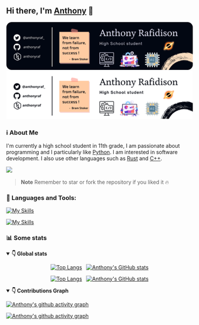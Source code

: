## Hi there, I'm [Anthony](https://github.com/anthonyraf) 👋
![cover-light-mode](./cover_top_dark.png#gh-dark-mode-only)
![cover-dark-mode](./cover_top_light.png#gh-light-mode-only)
### ℹ About Me 
I'm currently a high school student in 11th grade, I am passionate about programming and I particularly like [Python](https://python.org). I am interested in software development. I also use other languages such as [Rust](https://www.rust-lang.org/) and [C++](http://www.cplusplus.org/).

<!-- <a href='mailto:benjaraf006@gmail.com'><img src="contact.png" align='center'></a> -->
<a href="https://www.buymeacoffee.com/anthonyraf"><img height=40 src="https://img.buymeacoffee.com/button-api/?text=Buy me a coffee&emoji=&slug=anthonyraf&button_colour=FF5F5F&font_colour=ffffff&font_family=Poppins&outline_colour=000000&coffee_colour=FFDD00" /></a>

> **Note**
> Remember to star or fork the repository if you liked it 🔥

### 🧰 Languages and Tools:	

[![My Skills](https://skillicons.dev/icons?i=python,rust,cpp,azure,vscode,html,css,js,qt&theme=dark#gh-dark-mode-only)](https://skillicons.dev#gh-dark-mode-only)

[![My Skills](https://skillicons.dev/icons?i=python,rust,cpp,azure,vscode,html,css,js,qt&theme=light#gh-light-mode-only)](https://skillicons.dev#gh-dark-light-only)

### 📊 Some stats

<details open>
<summary><b>👇 Global stats</b></summary>

<div align='center'>
  
<!-- Github dark mode -->
[![Top Langs](https://github-readme-stats.vercel.app/api/top-langs/?username=anthonyraf&layout=compact&bg_color=020712&border_color=020712&text_color=A4A6AC#gh-dark-mode-only)](https://github.com/anuraghazra/github-readme-stats#gh-dark-mode-only) &nbsp; [![Anthony's GitHub stats](https://github-readme-stats.vercel.app/api?username=anthonyraf&show_icons=true&hide_title=true&hide_rank=false&card_width=400&bg_color=020712&border_color=020712&text_color=A4A6AC#gh-dark-mode-only)](https://github.com/anuraghazra/github-readme-stats#gh-dark-mode-only)
  
<!-- Github light mode -->
[![Top Langs](https://github-readme-stats.vercel.app/api/top-langs/?username=anthonyraf&layout=compact#gh-light-mode-only)](https://github.com/anuraghazra/github-readme-stats#gh-light-mode-only) &nbsp; [![Anthony's GitHub stats](https://github-readme-stats.vercel.app/api?username=anthonyraf&show_icons=true&hide_title=true&hide_rank=false&card_width=400#gh-light-mode-only)](https://github.com/anuraghazra/github-readme-stats#gh-light-mode-only)
  
<div>
  
</details>

<details open>
<summary><b>👇 Contributions Graph</b></summary>

[![Anthony's github activity graph](https://github-graph.herokuapp.com/graph?username=anthonyraf&hide_border=true&radius=15&theme=github-compact&hide_title=true&bg_color=020712#gh-dark-mode-only)](https://github.com/anthonyraf#gh-dark-mode-only)
  
[![Anthony's github activity graph](https://github-graph.herokuapp.com/graph?username=anthonyraf&hide_border=true&radius=15&theme=github-compact&hide_title=true&line=020712&color=3572A5&point=3572A5#gh-light-mode-only)](https://github.com/anthonyraf#gh-light-mode-only)

